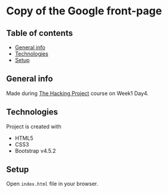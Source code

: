 # Copy of the Google front-page

## Table of contents
* [General info](#general-info)
* [Technologies](#technologies)
* [Setup](#setup)

## General info
Made during [The Hacking Project](https://www.thehackingproject.org) course on Week1 Day4.

## Technologies
Project is created with
- HTML5
- CSS3
- Bootstrap v4.5.2

## Setup
Open `index.html` file in your browser.
